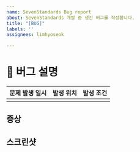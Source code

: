 ```yaml
---
name: SevenStandards Bug report
about: SevenStandards 개발 중 생긴 버그를 작성합니다.
title: "[BUG]"
labels: ''
assignees: limhyoseok

---
```


# 🐞 버그 설명
| 문제 발생 일시 |  발생 위치  | 발생 조건 |
| --- | --- | --- | 
|  |  |  | 

## 증상 
<!-- 문제 증상에 대해서 설명해주세요. -->

## 스크린샷
<!-- 스크린샷을 첨부해주세요. -->
